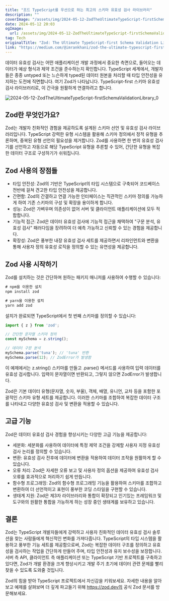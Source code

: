 ```yaml
---
title: "조드 TypeScript를 우선으로 하는 최고의 스키마 유효성 검사 라이브러리"
description: ""
coverImage: "/assets/img/2024-05-12-ZodTheUltimateTypeScript-firstSchemaValidationLibrary_0.png"
date: 2024-05-12 20:03
ogImage: 
  url: /assets/img/2024-05-12-ZodTheUltimateTypeScript-firstSchemaValidationLibrary_0.png
tag: Tech
originalTitle: "Zod: The Ultimate TypeScript-first Schema Validation Library"
link: "https://medium.com/@imrankhani/zod-the-ultimate-typescript-first-schema-validation-library-93869bcde880"
---
```



데이터 유효성 검사는 어떤 애플리케이션 개발 과정에서 중요한 측면으로, 들어오는 데이터가 예상 형식과 제약 조건을 준수하는지 확인합니다. TypeScript 세계에서, 개발자들은 종종 untyped 또는 느슨하게 typed된 데이터 원본을 처리할 때 타입 안전성을 유지하는 도전에 직면합니다. 여기 Zod가 나타납니다. TypeScript-first 스키마 유효성 검사 라이브러리로, 이 간극을 원활하게 연결하려고 합니다.

![2024-05-12-ZodTheUltimateTypeScript-firstSchemaValidationLibrary_0](/assets/img/2024-05-12-ZodTheUltimateTypeScript-firstSchemaValidationLibrary_0.png)

## Zod란 무엇인가요?

Zod는 개발자 친화적인 경험을 제공하도록 설계된 스키마 선언 및 유효성 검사 라이브러리입니다. TypeScript 강력한 유형 시스템을 활용해 스키마 정의에서 정적 유형을 추론하며, 중복된 유형 선언의 필요성을 제거합니다. Zod를 사용하면 한 번의 유효성 검사기를 선언하고 자동으로 해당 TypeScript 유형을 추론할 수 있어, 간단한 유형을 복잡한 데이터 구조로 구성하기가 쉬워집니다.



## Zod 사용의 장점들

- 타입 안전성: Zod의 기반은 TypeScript의 타입 시스템으로 구축되어 코드베이스 전반에 걸쳐 견고한 타입 안전성을 제공합니다.
- 간편함: Zod의 간결하고 연결 가능한 인터페이스는 직관적인 스키마 정의를 가능하게 하여 기존 스키마의 구성 및 확장을 용이하게 합니다.
- 성능: Zod은 가벼우며 의존성이 없어 서버 및 클라이언트 애플리케이션에 모두 적합합니다.
- 기능적 접근: Zod은 데이터 유효성 검사에 기능적 접근을 채택하여 "구문 분석, 유효성 검사" 패러다임을 장려하여 더 예측 가능하고 신뢰할 수 있는 경험을 제공합니다.
- 확장성: Zod은 풍부한 내장 유효성 검사 세트를 제공하면서 리파인먼트와 변환을 통해 사용자 정의 유효성 로직을 정의할 수 있는 유연성을 제공합니다.

## Zod 사용 시작하기

Zod를 설치하는 것은 간단하며 원하는 패키지 매니저를 사용하여 수행할 수 있습니다:



```js
# npm을 이용한 설치
npm install zod

# yarn을 이용한 설치
yarn add zod
```

설치가 완료되면 TypeScript에서 첫 번째 스키마를 정의할 수 있습니다:

```js
import { z } from 'zod';

// 간단한 문자열 스키마 정의
const mySchema = z.string();

// 데이터 구문 분석
mySchema.parse('tuna'); // 'tuna' 반환
mySchema.parse(12); // ZodError가 발생함
```

이 예제에서는 z.string() 스키마를 만들고 .parse() 메서드를 사용하여 입력 데이터를 유효성 검사합니다. 입력이 문자열이면 반환되고, 그렇지 않으면 ZodError가 발생합니다.



Zod은 기본 데이터 유형(문자열, 숫자, 부울), 객체, 배열, 유니언, 교차 등을 포함한 포괄적인 스키마 유형 세트를 제공합니다. 이러한 스키마를 조합하여 복잡한 데이터 구조를 나타내고 다양한 유효성 검사 및 변환을 적용할 수 있습니다.

## 고급 기능

Zod은 데이터 유효성 검사 경험을 향상시키는 다양한 고급 기능을 제공합니다:

- 세분화: 세분화를 사용하여 데이터에 특정 제약 조건을 강제할 사용자 지정 유효성 검사 논리를 정의할 수 있습니다.
- 변환: 유효성 검사 전후에 데이터에 변환을 적용하여 데이터 조작을 원활하게 할 수 있습니다.
- 오류 처리: Zod은 자세한 오류 보고 및 사용자 정의 옵션을 제공하여 유효성 검사 오류를 효과적으로 처리하기 쉽게 만듭니다.
- 함수형 프로그래밍: Zod의 함수형 프로그래밍 기능을 활용하여 스키마를 조합하고 변환하여 더 선언적이고 표현이 풍부한 코딩 스타일을 구현할 수 있습니다.
- 생태계 지원: Zod은 제3자 라이브러리와 통합이 확장되고 인기있는 프레임워크 및 도구와의 원활한 통합을 가능하게 하는 성장 중인 생태계를 보유하고 있습니다.



## 결론

Zod는 TypeScript 개발자들에게 강력하고 사용자 친화적인 데이터 유효성 검사 솔루션을 찾는 사람들에게 혁신적인 변화를 가져다줍니다. TypeScript의 타입 시스템을 활용하고 풍부한 기능 세트를 제공함으로써, Zod는 복잡한 데이터 구조를 정의하고 유효성을 검사하는 작업을 간단하게 만들어 주며, 타입 안전성과 유지 보수성을 보장합니다. 서버 측 API, 클라이언트 측 애플리케이션 또는 TypeScript 기반 프로젝트를 구축하고 있다면, Zod가 개발 환경을 크게 향상시키고 개발 주기 초기에 데이터 관련 문제를 빨리 찾을 수 있도록 도와줄 것입니다.

Zod의 힘을 받아 TypeScript 프로젝트에서 자신감을 키워보세요. 자세한 내용을 알아보고 예제를 살펴보며 더 깊게 파고들기 위해 https://zod.dev의 공식 Zod 문서를 방문해보세요.